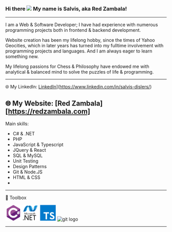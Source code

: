 ### Hi there <img src="https://raw.githubusercontent.com/MartinHeinz/MartinHeinz/master/wave.gif" width="30px"> My name is Salvis, aka Red Zambala!

---
I am a Web & Software Developer; I have had experience with numerous programming projects both in frontend & backend development. 

Website creation has been my lifelong hobby, since the times of Yahoo Geocities, which in later years has turned into my fulltime involvement with programming projects and languages. And I am always eager to learn something new.

My lifelong passions for Chess & Philosophy have endowed me with analytical & balanced mind to solve the puzzles of life & programming.


---
:globe_with_meridians: My LinkedIn: [LinkedIn](https://link-url-here.org)](https://www.linkedin.com/in/salvis-dislers/)

:globe_with_meridians: My Website: [Red Zambala][https://redzambala.com]
---
Main skills:

* C# & .NET
* PHP
* JavaScript & Typescript
* JQuery & React
* SQL & MySQL
* Unit Testing
* Design Patterns
* Git & Node.JS
* HTML & CSS
* 
---
🧰 Toolbox

<img src="https://raw.githubusercontent.com/devicons/devicon/7a4ca8aa871d6dca81691e018d31eed89cb70a76/icons/csharp/csharp-original.svg" alt="csharp logo" width="50px"> <img src="https://raw.githubusercontent.com/devicons/devicon/7a4ca8aa871d6dca81691e018d31eed89cb70a76/icons/dot-net/dot-net-original-wordmark.svg" alt="dotnet logo" width="50px"> <img src="https://raw.githubusercontent.com/devicons/devicon/7a4ca8aa871d6dca81691e018d31eed89cb70a76/icons/typescript/typescript-original.svg" alt="typescript logo" width="50px"> <img src="https://cdn.worldvectorlogo.com/logos/git-icon.svg" alt="git logo" width="50px">

---
